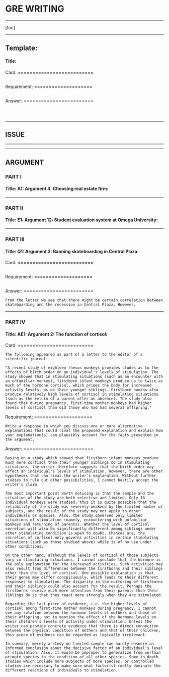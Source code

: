 # GRE WRITING

---

[toc]



---

## Template:


#### Title: 

Card: ==========================

```

```

Requirement: ====================

```

```

Answer: ========================

```



```






---

## ISSUE



---

---



## ARGUMENT

### PART I

#### Title: A1: Argument 4: Choosing real estate firm: <P173>



---



### PART II

#### Title: E1: Argument 12: Student evaluation system at Omega University: <P218>



---



### PART III

#### Title: Q1: Argument 3: Banning skateboarding in Central Plaza: <P262>

Card: ==========================

```

```

Requirement: ====================

```

```

Answer: ========================

```
From the letter we see that there might be certain correlation between skateboarding and the recession in Central Plaza. However, 

```



---



### PART IV

#### Title: AE1: Argument 2: The function of cortisol: <P299>

Card: ==========================

```
The following appeared as part of a letter to the editor of a scientific journal.

"A recent study of eighteen rhesus monkeys provides cludes as to the effects of birth order on an individual's levels of stimulation. The study showed that in stimulating situations (such as an encounter with an unfamiliar monkey), firstborn infant monkeys produce up to twice as much of the hormone cortisol, which primes the body for increased activity levels, as do their younger siblings. Firstborn humans also produce relatively high levels of cortisol in stimulating situations (such as the return of a parent after an absence). The study also found that during pregnancy, first-time mother monkeys had higher levels of cortisol than did those who had had several offspring."
```

Requirement: ====================

```
Write a response in which you discuss one or more alternative explanations that could rival the proposed explanation and explain how your explanation(s) can plausibly account for the facts presented in the argument. 
```

Answer: ========================

```
Basing on a study which showed that firstborn infant monkeys produce much more cortisol than their younger siblings do in stimulating situations, the writer therefore suggests that the birth order may affect an individual's levels of stimulation. However, there are other hypotheses that can rival the writer's explanation. Without further studies to rule out other possibilities, I cannot hastily accept the writer's claim.

The most important point worth noticing is that the sample and the situation of the study are both selective and limited. Only 18 individual monkeys were studied, thus it is quite possible that the reliability of the study was severely weakend by the limited number of subjects, and the result of the study may not apply to other individuals or species. Also, the study observed only limited situations of stimulation (namely, encountering with unfamiliar monkeys and returning of parents). Whether the level of cortisol secretion will also be significantly different among siblings under other stimulating condition is open to doubt. Chances are, the secretion of cortisol only governs activities in certain stimulating situations (such as those studied above) while is of no use under other conditions.

On the other hand, although the levels of cortisol of those subjects vary in stimulating situations, I cannot conclude that the hormone is the only explanation for the increased activities. Such activities may also result from differences between the firstborns and their siblings other than the level of cortisol. One possible explanation is that their genes may differ conspicuously, which leads to their different responses to stimulation. The disparity in the nurturing of firstborns and their siblings could also account for the result. Perhaps the firstborns receive much more attention from their parents than their siblings do so that they react more strongly when they are stimulated. 

Regarding the last piece of evidence, i.e. the higher levels of cortisol among first-time mother monkeys during pregnancy. I cannot see any relation between the hormone levels of mothers and those of their offspring, not to mention the effect of the hormone levels on their children's levels of activity under stimulation. Unless the writer can provide concrete evidence that there is direct connection between the physical condition of mothers and that of their children, this piece of evidence can be regarded as logically irrelevant. 

In summary, merely a study on limited sample can hardly ensuere an informed conclusion about the decisive factor of an individual's level of stimulation. Also, it would be improper to generalize from certain primate species to the condition of all other species. Some in-depth studies which include more subjects of more species, or controlled studies are necessary to make sure what factor(s) really dominate the different reactions of individuals to stimulation. 
```











